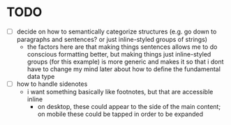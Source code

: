 # TODO

- [ ] decide on how to semantically categorize structures (e.g. go down to paragraphs and sentences? or just inline-styled groups of strings)
  - the factors here are that making things sentences allows me to do conscious formatting better, but making things just inline-styled groups (for this example) is more generic and makes it so that i dont have to change my mind later about how to define the fundamental data type
- [ ] how to handle sidenotes
  - i want something basically like footnotes, but that are accessible inline
    - on desktop, these could appear to the side of the main content; on mobile these could be tapped in order to be expanded